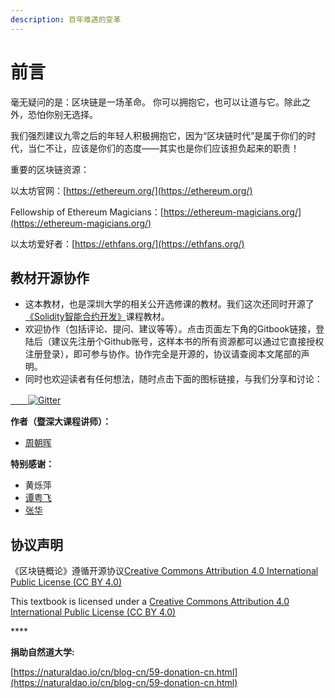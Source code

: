 ```yaml
---
description: 百年难遇的变革
---
```


# 前言

毫无疑问的是：区块链是一场革命。 你可以拥抱它，也可以让道与它。除此之外，恐怕你别无选择。 

我们强烈建议九零之后的年轻人积极拥抱它，因为“区块链时代”是属于你们的时代，当仁不让，应该是你们的态度——其实也是你们应该担负起来的职责！

重要的区块链资源：

以太坊官网：[https://ethereum.org/](https://ethereum.org/)

Fellowship of Ethereum Magicians：[https://ethereum-magicians.org/](https://ethereum-magicians.org/)

以太坊爱好者：[https://ethfans.org/](https://ethfans.org/)

## 教材开源协作

* 这本教材，也是深圳大学的相关公开选修课的教材。我们这次还同时开源了[《Solidity智能合约开发》](https://u.naturaldao.io/solidity/)课程教材。
* 欢迎协作（包括评论、提问、建议等等）。点击页面左下角的Gitbook链接，登陆后（建议先注册个Github账号，这样本书的所有资源都可以通过它直接授权注册登录），即可参与协作。协作完全是开源的，协议请查阅本文尾部的声明。
* 同时也欢迎读者有任何想法，随时点击下面的图标链接，与我们分享和讨论：

[　　![Gitter](https://badges.gitter.im/naturaldao/区块链概论.svg)](https://gitter.im/naturaldao/区块链概论?utm_source=badge&utm_medium=badge&utm_campaign=pr-badge)

**作者（暨深大课程讲师）：**

* [周朝晖](https://naturaldao.io/cn/about-cn/23-core-team-cn/33-zhou.html)

**特别感谢：**

* 黄烁萍
* [谭粤飞](https://naturaldao.io/cn/about-cn/23-core-team-cn/53-%E8%B0%AD%E7%B2%A4%E9%A3%9E.html)
* [张华](https://naturaldao.io/cn/about-cn/23-core-team-cn/52-hua-zhang.html)

## 协议声明

《区块链概论》遵循开源协议[Creative Commons Attribution 4.0 International Public License \(CC BY 4.0\)](https://creativecommons.org/licenses/by/4.0/)

This textbook is licensed under a [Creative Commons Attribution 4.0 International Public License \(CC BY 4.0\)](https://creativecommons.org/licenses/by/4.0/)

\*\*\*\*

**捐助自然道大学:**

[https://naturaldao.io/cn/blog-cn/59-donation-cn.html](https://naturaldao.io/cn/blog-cn/59-donation-cn.html)

